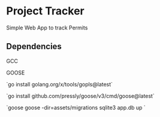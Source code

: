 <h1> Project Tracker </h1>

<p>Simple Web App to track Permits</p>

<h2> Dependencies</h2>
<p> GCC </p>
<p> 
GOOSE
</p>
<p> 
`go install golang.org/x/tools/gopls@latest`
</p>
<p> 
`go install github.com/pressly/goose/v3/cmd/goose@latest`
</p>
<p> 
`goose goose -dir=assets/migrations sqlite3 app.db up `

</p>

